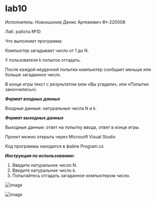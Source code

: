 # lab10
Исполнитель: Новокшонов Денис Артемович Фт-220008


Лаб. работа №10

Что выполняет программа:

Компьютер загадывает число от 1 до N.

У пользователя k попыток отгадать.

После каждой неудачной попытки компьютер сообщает меньше или больше загаданное число.

В конце игры текст с результатом (или «Вы угадали», или «Попытки закончились»).

___Формат входных данных___  

Входные данные: натуральные числа N и k.

___Формат выходных данных___  

Выходные данные: ответ на попытку ввода, ответ в конце игры.

Проект можно открыть через Microsoft Visual Studio

Код программы находится в файле Program.cs

___Инструкция по использованию:___
1. Введите натуральное число N.
2. Введите натуральное число k.
3. Попытайтесь отгадать загаданное компьютером число.

![image](https://github.com/diksonnn/lab10/assets/146518361/5a6fa4d6-0662-4678-ac70-178bb0842e9b)

![image](https://github.com/diksonnn/lab10/assets/146518361/d4fe129c-7c5b-4177-b34b-d3742ab19fd2)



